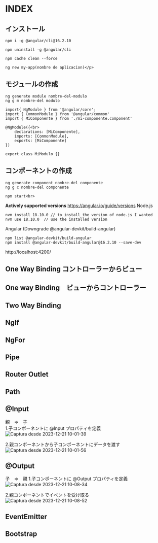 # INDEX
## インストール
```
npm i -g @angular/cli@16.2.10
```
```
npm uninstall -g @angular/cli
```
```
npm cache clean --force
```
```
ng new my-app(nombre de aplicacion)</p>
```

## モジュールの作成
```
ng generate module nombre-del-modulo
ng g m nombre-del modulo
```
```
import{ NgModule } from '@angular/core';
import { CommonModule } from '@angular/common'
import { MiComponente } from './mi-componente.component'

@NgModule({<br>
    declarations: [MiComponente],
    imports: [CommonModule],
    exports: [MiComponente]
})

export class MiModulo {}
```
  
## コンポーネントの作成
```
ng generate component nombre-del componente
ng g c nombre-del componente
```

```
npm start<br>
```
**Actively supported versions**
https://angular.io/guide/versions
Node.js
```
nvm install 18.10.0 // to install the version of node.js I wanted
nvm use 18.10.0  // use the installed version
```
Angular (Downgrade @angular-devkit/build-angular)
```
npm list @angular-devkit/build-angular
npm install @angular-devkit/build-angular@16.2.10 --save-dev
```

http://localhost:4200/


## One Way Binding コントローラーからビュー
## One way Binding　ビューからコントローラー
## Two Way Binding
## NgIf
## NgFor
## Pipe
## Router Outlet
## Path
## @Input
親　⇒　子  
1.子コンポーネントに @Input プロパティを定義  
![Captura desde 2023-12-21 10-01-39](https://github.com/naopeke/Angular_Commands/assets/143800388/04df3da9-c5e2-487f-b77c-7a89d7b0dcd7)
  
2.親コンポーネントから子コンポーネントにデータを渡す  
![Captura desde 2023-12-21 10-01-56](https://github.com/naopeke/Angular_Commands/assets/143800388/22c7b30f-4e72-46fb-9de6-3c301c021c1c)  
  
## @Output
子　⇒　親
1.子コンポーネントに @Output プロパティを定義  
![Captura desde 2023-12-21 10-08-34](https://github.com/naopeke/Angular_Commands/assets/143800388/d853f75c-680a-4051-99b7-0bd987629e55)  
  
2.親コンポーネントでイベントを受け取る  
![Captura desde 2023-12-21 10-08-52](https://github.com/naopeke/Angular_Commands/assets/143800388/98417bbd-e522-4307-992a-222e4c3259bb)

## EventEmitter
## Bootstrap

